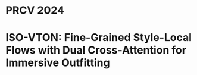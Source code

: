 # PRCV 2024
# ISO-VTON: Fine-Grained Style-Local Flows with Dual Cross-Attention for Immersive Outfitting
